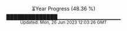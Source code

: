 <p align="center">
⏳Year Progress (48.36 %) <br>
██████████████▁▁▁▁▁▁▁▁▁▁▁▁▁▁▁▁ <br>
<sub>Updated: Mon, 26 Jun 2023 12:03:26 GMT</sub>
</p>

